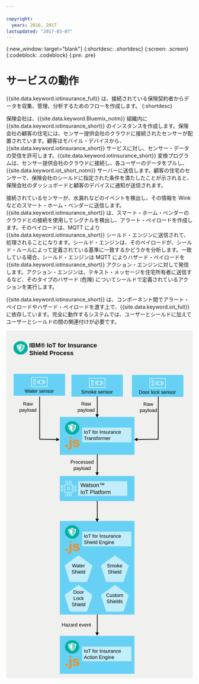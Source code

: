 ```yaml
---

copyright:
  years: 2016, 2017
lastupdated: "2017-03-07"
---
```


<!-- Common attributes used in the template are defined as follows: -->
{:new_window: target="blank"}
{:shortdesc: .shortdesc}
{:screen: .screen}
{:codeblock: .codeblock}
{:pre: .pre}



# サービスの動作
{{site.data.keyword.iotinsurance_full}} は、接続されている保険契約者からデータを収集、管理、分析するためのフローを作成します。
{:shortdesc}

保険会社は、{{site.data.keyword.Bluemix_notm}} 組織内に {{site.data.keyword.iotinsurance_short}} のインスタンスを作成します。保険会社の顧客の住宅には、センサー提供会社のクラウドに接続されたセンサーが配置されています。顧客はモバイル・デバイスから、{{site.data.keyword.iotinsurance_short}} サービスに対し、センサー・データの受信を許可します。{{site.data.keyword.iotinsurance_short}} 変換プログラムは、センサー提供会社のクラウドに接続し、各ユーザーのデータをプルし、{{site.data.keyword.iot_short_notm}} サーバーに送信します。顧客の住宅のセンサーで、保険会社のシールドに指定された条件を満たしたことが示されると、保険会社のダッシュボードと顧客のデバイスに通知が送信されます。

接続されているセンサーが、水漏れなどのイベントを検出し、その情報を Wink などのスマート・ホーム・ベンダーに送信します。{{site.data.keyword.iotinsurance_short}} は、スマート・ホーム・ベンダーのクラウドとの接続を使用してシグナルを検出し、アラート・ペイロードを作成します。そのペイロードは、MQTT により {{site.data.keyword.iotinsurance_short}} シールド・エンジンに送信されて、処理されることになります。シールド・エンジンは、そのペイロードが、シールド・ルールによって定義されている基準に一致するかどうかを分析します。一致している場合、シールド・エンジンは MQTT によりハザード・ペイロードを {{site.data.keyword.iotinsurance_short}} アクション・エンジンに対して発信します。アクション・エンジンは、テキスト・メッセージを住宅所有者に送信するなど、そのタイプのハザード (危険) についてシールドで定義されているアクションを実行します。

{{site.data.keyword.iotinsurance_short}} は、コンポーネント間でアラート・ペイロードやハザード・ペイロードを渡す上で、{{site.data.keyword.iot_full}} に依存しています。完全に動作するシステムでは、ユーザーとシールドに加えてユーザーとシールドの間の関連付けが必要です。

![{{site.data.keyword.iotinsurance_short}} プロセス。この図については、トピックのメイン本体で説明されています。](images/IoT4I_process.svg "{{site.data.keyword.iotinsurance_short}} プロセス")
